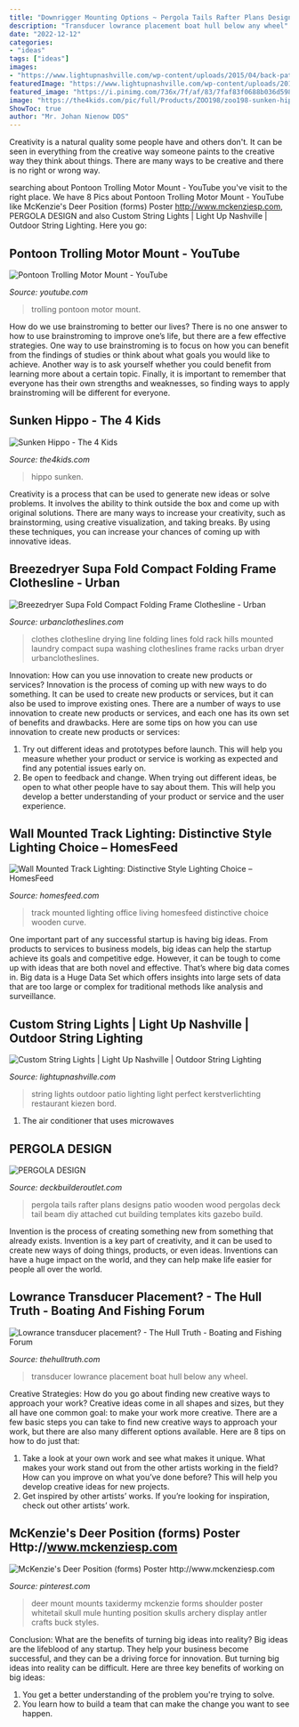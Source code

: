 ```yaml
---
title: "Downrigger Mounting Options ~ Pergola Tails Rafter Plans Designs Patio Wooden Wood Pergolas Deck Tail Beam Diy Attached Cut Building Templates Kits Gazebo Build"
description: "Transducer lowrance placement boat hull below any wheel"
date: "2022-12-12"
categories:
- "ideas"
tags: ["ideas"]
images:
- "https://www.lightupnashville.com/wp-content/uploads/2015/04/back-patio-string-lights-1024x683-1.jpg"
featuredImage: "https://www.lightupnashville.com/wp-content/uploads/2015/04/back-patio-string-lights-1024x683-1.jpg"
featured_image: "https://i.pinimg.com/736x/7f/af/83/7faf83f0688b036d598f59cc51437db9--deer-skulls-deer-antlers.jpg"
image: "https://the4kids.com/pic/full/Products/ZOO198/zoo198-sunken-hippo-6.jpg"
ShowToc: true
author: "Mr. Johan Nienow DDS"
---
```



Creativity is a natural quality some people have and others don't. It can be seen in everything from the creative way someone paints to the creative way they think about things. There are many ways to be creative and there is no right or wrong way.

	

		
searching about Pontoon Trolling Motor Mount - YouTube you've visit to the right place. We have 8 Pics about Pontoon Trolling Motor Mount - YouTube like McKenzie&#039;s Deer Position (forms) Poster http://www.mckenziesp.com, PERGOLA DESIGN and also Custom String Lights | Light Up Nashville | Outdoor String Lighting. Here you go:
		
    
## Pontoon Trolling Motor Mount - YouTube

<img loading=lazy src="https://i.ytimg.com/vi/eyfj0UYTjQE/maxresdefault.jpg" onerror="this.onerror=null;this.src='https://tse1.mm.bing.net/th?id=OIP.NhWFW4EVQ3QXoMuYUxWrHAHaEK&amp;pid=15.1';" alt="Pontoon Trolling Motor Mount - YouTube">

_Source: youtube.com_

>trolling pontoon motor mount. 

	

How do we use brainstroming to better our lives?
There is no one answer to how to use brainstroming to improve one’s life, but there are a few effective strategies. One way to use brainstroming is to focus on how you can benefit from the findings of studies or think about what goals you would like to achieve. Another way is to ask yourself whether you could benefit from learning more about a certain topic. Finally, it is important to remember that everyone has their own strengths and weaknesses, so finding ways to apply brainstroming will be different for everyone.

    
## Sunken Hippo - The 4 Kids

<img loading=lazy src="https://the4kids.com/pic/full/Products/ZOO198/zoo198-sunken-hippo-6.jpg" onerror="this.onerror=null;this.src='https://tse3.mm.bing.net/th?id=OIP.aZakVM8R49DAtk9k0ZuEVQHaHa&amp;pid=15.1';" alt="Sunken Hippo - The 4 Kids">

_Source: the4kids.com_

>hippo sunken. 

	

Creativity is a process that can be used to generate new ideas or solve problems. It involves the ability to think outside the box and come up with original solutions. There are many ways to increase your creativity, such as brainstorming, using creative visualization, and taking breaks. By using these techniques, you can increase your chances of coming up with innovative ideas.

    
## Breezedryer Supa Fold Compact Folding Frame Clothesline - Urban

<img loading=lazy src="https://urbanclotheslines.com/image.php?type=T&amp;id=50039" onerror="this.onerror=null;this.src='https://tse3.mm.bing.net/th?id=OIP.a9aQ5dMvlBruLTDwfxo95AHaI4&amp;pid=15.1';" alt="Breezedryer Supa Fold Compact Folding Frame Clothesline - Urban">

_Source: urbanclotheslines.com_

>clothes clothesline drying line folding lines fold rack hills mounted laundry compact supa washing clotheslines frame racks urban dryer urbanclotheslines. 

	

Innovation: How can you use innovation to create new products or services?
Innovation is the process of coming up with new ways to do something. It can be used to create new products or services, but it can also be used to improve existing ones. There are a number of ways to use innovation to create new products or services, and each one has its own set of benefits and drawbacks. Here are some tips on how you can use innovation to create new products or services: 
1. Try out different ideas and prototypes before launch. This will help you measure whether your product or service is working as expected and find any potential issues early on. 
2. Be open to feedback and change. When trying out different ideas, be open to what other people have to say about them. This will help you develop a better understanding of your product or service and the user experience. 

    
## Wall Mounted Track Lighting: Distinctive Style Lighting Choice – HomesFeed

<img loading=lazy src="https://homesfeed.com/wp-content/uploads/2015/09/beautiful-curve-wall-mounted-track-ligthing-for-office-room-airy-clean-oofice-room-wooden-floor-decorative-living-plants.jpeg" onerror="this.onerror=null;this.src='https://tse3.mm.bing.net/th?id=OIP.1djvQUxUIBw06DBzPu1qHwHaFj&amp;pid=15.1';" alt="Wall Mounted Track Lighting: Distinctive Style Lighting Choice – HomesFeed">

_Source: homesfeed.com_

>track mounted lighting office living homesfeed distinctive choice wooden curve. 

	

One important part of any successful startup is having big ideas. From products to services to business models, big ideas can help the startup achieve its goals and competitive edge. However, it can be tough to come up with ideas that are both novel and effective. That’s where big data comes in. Big data is a Huge Data Set which offers insights into large sets of data that are too large or complex for traditional methods like analysis and surveillance.

    
## Custom String Lights | Light Up Nashville | Outdoor String Lighting

<img loading=lazy src="https://www.lightupnashville.com/wp-content/uploads/2015/04/back-patio-string-lights-1024x683-1.jpg" onerror="this.onerror=null;this.src='https://tse3.mm.bing.net/th?id=OIP.ss1B-rSLNY9b4z4XW7S96AHaE8&amp;pid=15.1';" alt="Custom String Lights | Light Up Nashville | Outdoor String Lighting">

_Source: lightupnashville.com_

>string lights outdoor patio lighting light perfect kerstverlichting restaurant kiezen bord. 

	

1. The air conditioner that uses microwaves

    
## PERGOLA DESIGN

<img loading=lazy src="http://www.deckbuilderoutlet.com/images/pergola10.JPG" onerror="this.onerror=null;this.src='https://tse3.mm.bing.net/th?id=OIP.ENhYvioPZwmlZzA0uRylDgHaJ5&amp;pid=15.1';" alt="PERGOLA DESIGN">

_Source: deckbuilderoutlet.com_

>pergola tails rafter plans designs patio wooden wood pergolas deck tail beam diy attached cut building templates kits gazebo build. 

	

Invention is the process of creating something new from something that already exists. Invention is a key part of creativity, and it can be used to create new ways of doing things, products, or even ideas. Inventions can have a huge impact on the world, and they can help make life easier for people all over the world.

    
## Lowrance Transducer Placement? - The Hull Truth - Boating And Fishing Forum

<img loading=lazy src="https://www.thehulltruth.com/attachment.php?attachmentid=436734&amp;stc=1&amp;d=1404741449" onerror="this.onerror=null;this.src='https://tse3.mm.bing.net/th?id=OIP.eIB4lNi_N_MK3_-V6HjaOwHaFW&amp;pid=15.1';" alt="Lowrance transducer placement? - The Hull Truth - Boating and Fishing Forum">

_Source: thehulltruth.com_

>transducer lowrance placement boat hull below any wheel. 

	

Creative Strategies: How do you go about finding new creative ways to approach your work?
Creative ideas come in all shapes and sizes, but they all have one common goal: to make your work more creative. There are a few basic steps you can take to find new creative ways to approach your work, but there are also many different options available. Here are 8 tips on how to do just that: 
1. Take a look at your own work and see what makes it unique. What makes your work stand out from the other artists working in the field? How can you improve on what you’ve done before? This will help you develop creative ideas for new projects. 
2. Get inspired by other artists’ works. If you’re looking for inspiration, check out other artists’ work.

    
## McKenzie&#039;s Deer Position (forms) Poster Http://www.mckenziesp.com

<img loading=lazy src="https://i.pinimg.com/736x/7f/af/83/7faf83f0688b036d598f59cc51437db9--deer-skulls-deer-antlers.jpg" onerror="this.onerror=null;this.src='https://tse1.mm.bing.net/th?id=OIP.a7n1KWgOyMJ_TzBw7SSvuAHaLS&amp;pid=15.1';" alt="McKenzie&#039;s Deer Position (forms) Poster http://www.mckenziesp.com">

_Source: pinterest.com_

>deer mount mounts taxidermy mckenzie forms shoulder poster whitetail skull mule hunting position skulls archery display antler crafts buck styles. 

	

Conclusion: What are the benefits of turning big ideas into reality?
Big ideas are the lifeblood of any startup. They help your business become successful, and they can be a driving force for innovation. But turning big ideas into reality can be difficult. Here are three key benefits of working on big ideas:
1. You get a better understanding of the problem you're trying to solve.
2. You learn how to build a team that can make the change you want to see happen.

